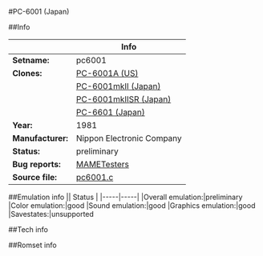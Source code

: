 #PC-6001 (Japan)

##Info

||Info|
|-----|-----|
|**Setname:**|pc6001
|**Clones:**|[PC-6001A (US)](pc6001a.md)
||[PC-6001mkII (Japan)](pc6001mk2.md)
||[PC-6001mkIISR (Japan)](pc6001sr.md)
||[PC-6601 (Japan)](pc6601.md)
|**Year:**|1981
|**Manufacturer:**|Nippon Electronic Company
|**Status:**|preliminary
|**Bug reports:**|[MAMETesters](http://mametesters.org/view_all_set.php?type=1&temporary=y&search=pc6001.c)
|**Source file:**|[pc6001.c](https://github.com/mamedev/mame/blob/master/src/mess/drivers/pc6001.c)

##Emulation info
|| Status |
|-----|-----|
|Overall emulation:|preliminary
|Color emulation:|good
|Sound emulation:|good
|Graphics emulation:|good
|Savestates:|unsupported

##Tech info

##Romset info

<!--- START OF EDITED COMMENT DO NOT TOUCH TEXT ABOVE-->
